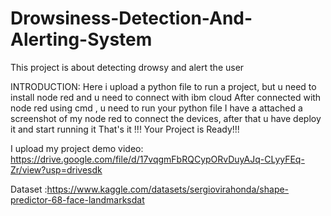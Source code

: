 # Drowsiness-Detection-And-Alerting-System
This project is about detecting drowsy and alert the user

INTRODUCTION: Here i upload a python file to run a project, but u need to install node red and u need to connect with ibm cloud After connected with node red using cmd , u need to run your python file I have a attached a screenshot of my node red to connect the devices, after that u have deploy it and start running it That's it !!! Your Project is Ready!!!

I upload my project demo video: https://drive.google.com/file/d/17vqgmFbRQCypORvDuyAJq-CLyyFEq-Zr/view?usp=drivesdk

Dataset :https://www.kaggle.com/datasets/sergiovirahonda/shape-predictor-68-face-landmarksdat
